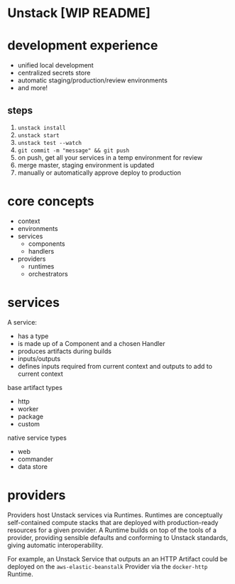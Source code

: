 # Unstack [WIP README]

# development experience

- unified local development
- centralized secrets store
- automatic staging/production/review environments
- and more!

## steps

1. `unstack install`
2. `unstack start`
3. `unstack test --watch`
4. `git commit -m "message" && git push`
5. on push, get all your services in a temp environment for review
6. merge master, staging environment is updated
7. manually or automatically approve deploy to production

# core concepts

- context
- environments
- services
  - components
  - handlers
- providers
  - runtimes
  - orchestrators

# services

A service:

- has a type
- is made up of a Component and a chosen Handler
- produces artifacts during builds
- inputs/outputs
- defines inputs required from current context and outputs to add to current context

base artifact types

- http
- worker
- package
- custom

native service types

- web
- commander
- data store

# providers

Providers host Unstack services via Runtimes. Runtimes are conceptually self-contained compute stacks that are deployed with production-ready resources for a given provider. A Runtime builds on top of the tools of a provider, providing sensible defaults and conforming to Unstack standards, giving automatic interoperability.

For example, an Unstack Service that outputs an an HTTP Artifact could be deployed on the `aws-elastic-beanstalk` Provider via the `docker-http` Runtime.
